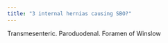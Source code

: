 ```yaml
---
title: "3 internal hernias causing SBO?"
---
```

Transmesenteric. Paroduodenal. Foramen of Winslow

